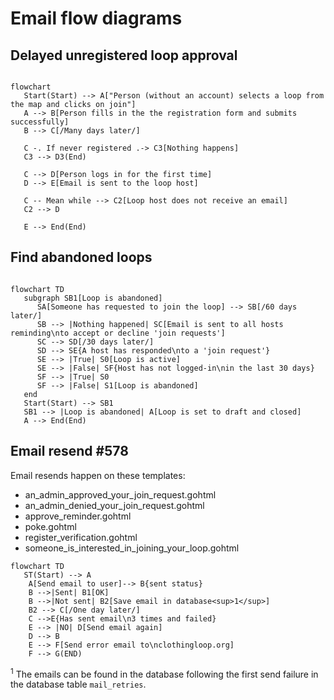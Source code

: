 # Email flow diagrams

## Delayed unregistered loop approval

```mermaid

flowchart
   Start(Start) --> A["Person (without an account) selects a loop from the map and clicks on join"]
   A --> B[Person fills in the the registration form and submits successfully]
   B --> C[/Many days later/]

   C -. If never registered .-> C3[Nothing happens]
   C3 --> D3(End)

   C --> D[Person logs in for the first time]
   D --> E[Email is sent to the loop host]

   C -- Mean while --> C2[Loop host does not receive an email]
   C2 --> D

   E --> End(End)

```

## Find abandoned loops

```mermaid

flowchart TD
   subgraph SB1[Loop is abandoned]
      SA[Someone has requested to join the loop] --> SB[/60 days later/]
      SB --> |Nothing happened| SC[Email is sent to all hosts reminding\nto accept or decline 'join requests']
      SC --> SD[/30 days later/]
      SD --> SE{A host has responded\nto a 'join request'}
      SE --> |True| S0[Loop is active]
      SE --> |False| SF{Host has not logged-in\nin the last 30 days}
      SF --> |True| S0
      SF --> |False| S1[Loop is abandoned]
   end
   Start(Start) --> SB1
   SB1 --> |Loop is abandoned| A[Loop is set to draft and closed]
   A --> End(End)

```

## Email resend #578

Email resends happen on these templates:

- an_admin_approved_your_join_request.gohtml
- an_admin_denied_your_join_request.gohtml
- approve_reminder.gohtml
- poke.gohtml
- register_verification.gohtml
- someone_is_interested_in_joining_your_loop.gohtml

```mermaid
flowchart TD
   ST(Start) --> A
    A[Send email to user]--> B{sent status}
    B -->|Sent| B1[OK]
    B -->|Not sent| B2[Save email in database<sup>1</sup>]
    B2 --> C[/One day later/]
    C -->E{Has sent email\n3 times and failed}
    E --> |NO| D[Send email again]
    D --> B
    E --> F[Send error email to\nclothingloop.org]
    F --> G(END)
```

<sup>1</sup> The emails can be found in the database following the first send failure in the database table `mail_retries`.
